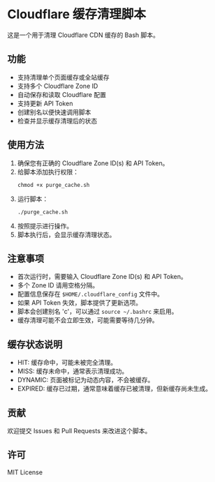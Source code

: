 # Cloudflare 缓存清理脚本

这是一个用于清理 Cloudflare CDN 缓存的 Bash 脚本。

## 功能

- 支持清理单个页面缓存或全站缓存
- 支持多个 Cloudflare Zone ID
- 自动保存和读取 Cloudflare 配置
- 支持更新 API Token
- 创建别名以便快速调用脚本
- 检查并显示缓存清理后的状态

## 使用方法

1. 确保您有正确的 Cloudflare Zone ID(s) 和 API Token。
2. 给脚本添加执行权限：
   ```
   chmod +x purge_cache.sh
   ```
3. 运行脚本：
   ```
   ./purge_cache.sh
   ```
4. 按照提示进行操作。
5. 脚本执行后，会显示缓存清理状态。

## 注意事项

- 首次运行时，需要输入 Cloudflare Zone ID(s) 和 API Token。
- 多个 Zone ID 请用空格分隔。
- 配置信息保存在 `$HOME/.cloudflare_config` 文件中。
- 如果 API Token 失效，脚本提供了更新选项。
- 脚本会创建别名 'c'，可以通过 `source ~/.bashrc` 来启用。
- 缓存清理可能不会立即生效，可能需要等待几分钟。

## 缓存状态说明

- HIT: 缓存命中，可能未被完全清理。
- MISS: 缓存未命中，通常表示清理成功。
- DYNAMIC: 页面被标记为动态内容，不会被缓存。
- EXPIRED: 缓存已过期，通常意味着缓存已被清理，但新缓存尚未生成。

## 贡献

欢迎提交 Issues 和 Pull Requests 来改进这个脚本。

## 许可

MIT License
